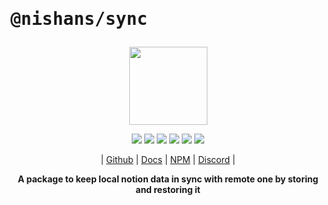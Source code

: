 # <pre>@nishans/sync</pre>

<p align="center">
  <img width="125" src="https://github.com/Devorein/Nishan/blob/master/docs/static/img/sync/logo.svg"/>
</p>

<p align="center">
  <img src="https://img.shields.io/bundlephobia/minzip/@nishans/sync?label=minzipped&style=flat&color=%23bb0a1e"/>
  <img src="https://img.shields.io/npm/dw/@nishans/sync?style=flat&color=orange"/>
  <img src="https://img.shields.io/github/issues/devorein/nishan/@nishans/sync?color=yellow"/>
  <img src="https://img.shields.io/npm/v/@nishans/sync?color=%2303C04A"/>
  <img src="https://img.shields.io/codecov/c/github/devorein/Nishan?flag=sync&color=blue"/>
  <img src="https://img.shields.io/librariesio/release/npm/@nishans/sync?color=%234B0082">
</p>

<p align="center">
  | <a href="https://github.com/Devorein/Nishan/tree/master/packages/sync">Github</a> |
  <a href="https://nishan-docs.netlify.app/docs/sync/">Docs</a> |
  <a href="https://www.npmjs.com/package/@nishans/sync">NPM</a> |
  <a href="https://discord.com/invite/SpwHCz8ysx">Discord</a> |
</p>

<p align="center"><b>A package to keep local notion data in sync with remote one by storing and restoring it</b></p>